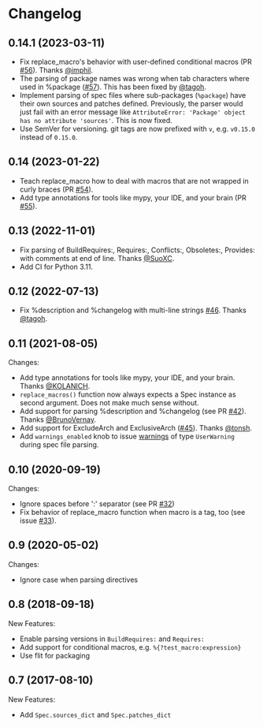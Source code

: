 # Changelog

## 0.14.1 (2023-03-11)

* Fix replace_macro's behavior with user-defined conditional macros (PR [#56](https://github.com/bkircher/python-rpm-spec/pull/59)). Thanks [@imphil](https://github.com/imphil).
* The parsing of package names was wrong when tab characters where used in %package ([#57](https://github.com/bkircher/python-rpm-spec/issues/57)). This has been fixed by [@tagoh](https://github.com/tagoh).
* Implement parsing of spec files where sub-packages (`%package`) have their own sources and patches defined. Previously, the parser would just fail with an error message like `AttributeError: 'Package' object has no attribute 'sources'`. This is now fixed.
* Use SemVer for versioning. git tags are now prefixed with `v`, e.g. `v0.15.0` instead of `0.15.0`.

## 0.14 (2023-01-22)

* Teach replace_macro how to deal with macros that are not wrapped in curly braces (PR [#54](https://github.com/bkircher/python-rpm-spec/pull/54)).
* Add type annotations for tools like mypy, your IDE, and your brain (PR [#55](https://github.com/bkircher/python-rpm-spec/pull/55)).

## 0.13 (2022-11-01)

* Fix parsing of BuildRequires:, Requires:, Conflicts:, Obsoletes:, Provides: with comments at end of line. Thanks [@SuoXC](https://github.com/SuoXC).
* Add CI for Python 3.11.

## 0.12 (2022-07-13)

* Fix %description and %changelog with multi-line strings [#46](https://github.com/bkircher/python-rpm-spec/issues/46). Thanks [@tagoh](https://github.com/tagoh).

## 0.11 (2021-08-05)

Changes:

* Add type annotations for tools like mypy, your IDE, and your brain. Thanks [@KOLANICH](https://github.com/KOLANICH).
* `replace_macros()` function now always expects a Spec instance as second argument. Does not make much sense without.
* Add support for parsing %description and %changelog (see PR [#42](https://github.com/bkircher/python-rpm-spec/pull/42)). Thanks [@BrunoVernay](https://github.com/BrunoVernay).
* Add support for ExcludeArch and ExclusiveArch ([#45](https://github.com/bkircher/python-rpm-spec/pull/45)). Thanks [@tonsh](https://github.com/tonsh).
* Add `warnings_enabled` knob to issue [warnings](https://docs.python.org/3/library/warnings.html#module-warnings) of type `UserWarning` during spec file parsing.

## 0.10 (2020-09-19)

Changes:

* Ignore spaces before ':' separator (see PR [#32](https://github.com/bkircher/python-rpm-spec/pull/32))
* Fix behavior of replace_macro function when macro is a tag, too (see issue [#33](https://github.com/bkircher/python-rpm-spec/issues/33)).

## 0.9 (2020-05-02)

Changes:

* Ignore case when parsing directives

## 0.8 (2018-09-18)

New Features:

* Enable parsing versions in `BuildRequires:` and `Requires:`
* Add support for conditional macros, e.g. `%{?test_macro:expression}`
* Use flit for packaging

## 0.7 (2017-08-10)

New Features:

* Add `Spec.sources_dict` and `Spec.patches_dict`

